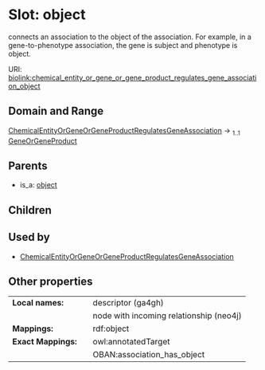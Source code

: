 
# Slot: object


connects an association to the object of the association. For example, in a gene-to-phenotype association, the gene is subject and phenotype is object.

URI: [biolink:chemical_entity_or_gene_or_gene_product_regulates_gene_association_object](https://w3id.org/biolink/vocab/chemical_entity_or_gene_or_gene_product_regulates_gene_association_object)


## Domain and Range

[ChemicalEntityOrGeneOrGeneProductRegulatesGeneAssociation](ChemicalEntityOrGeneOrGeneProductRegulatesGeneAssociation.md) &#8594;  <sub>1..1</sub> [GeneOrGeneProduct](GeneOrGeneProduct.md)

## Parents

 *  is_a: [object](object.md)

## Children


## Used by

 * [ChemicalEntityOrGeneOrGeneProductRegulatesGeneAssociation](ChemicalEntityOrGeneOrGeneProductRegulatesGeneAssociation.md)

## Other properties

|  |  |  |
| --- | --- | --- |
| **Local names:** | | descriptor (ga4gh) |
|  | | node with incoming relationship (neo4j) |
| **Mappings:** | | rdf:object |
| **Exact Mappings:** | | owl:annotatedTarget |
|  | | OBAN:association_has_object |

